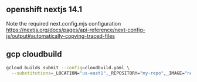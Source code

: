 ## openshift nextjs 14.1

Note the required next.config.mjs configuration
https://nextjs.org/docs/pages/api-reference/next-config-js/output#automatically-copying-traced-files

## gcp cloudbuild
```bash
gcloud builds submit --config=cloudbuild.yaml \
  --substitutions=_LOCATION="us-east1",_REPOSITORY="my-repo",_IMAGE="nextjs14" .
```

